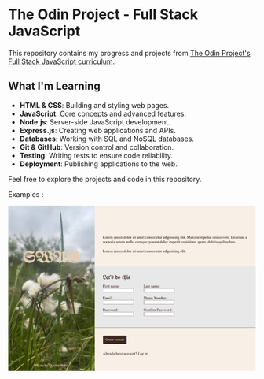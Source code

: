 # The Odin Project - Full Stack JavaScript

This repository contains my progress and projects from [The Odin Project's Full Stack JavaScript curriculum](https://www.theodinproject.com/).

## What I'm Learning

- **HTML & CSS**: Building and styling web pages.
- **JavaScript**: Core concepts and advanced features.
- **Node.js**: Server-side JavaScript development.
- **Express.js**: Creating web applications and APIs.
- **Databases**: Working with SQL and NoSQL databases.
- **Git & GitHub**: Version control and collaboration.
- **Testing**: Writing tests to ensure code reliability.
- **Deployment**: Publishing applications to the web.

Feel free to explore the projects and code in this repository.

Examples :

![Alt Text](./Sign-up%20Form/Ready.png)
